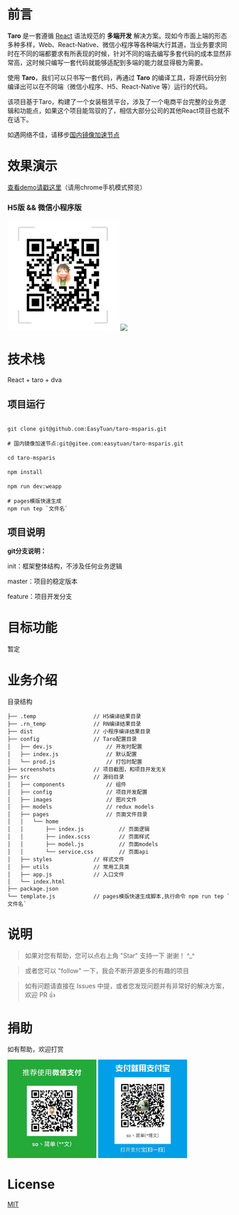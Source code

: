 # 前言

**Taro** 是一套遵循 [React](https://reactjs.org/) 语法规范的 **多端开发** 解决方案。现如今市面上端的形态多种多样，Web、React-Native、微信小程序等各种端大行其道，当业务要求同时在不同的端都要求有所表现的时候，针对不同的端去编写多套代码的成本显然非常高，这时候只编写一套代码就能够适配到多端的能力就显得极为需要。

使用 **Taro**，我们可以只书写一套代码，再通过 **Taro** 的编译工具，将源代码分别编译出可以在不同端（微信小程序、H5、React-Native 等）运行的代码。

该项目基于Taro，构建了一个女装租赁平台，涉及了一个电商平台完整的业务逻辑和功能点，如果这个项目能驾驭的了，相信大部分公司的其他React项目也就不在话下。

如遇网络不佳，请移步[国内镜像加速节点](https://gitee.com/easytuan/taro-msparis)

# 效果演示

[查看demo请戳这里](https://ms.caibowen.net/)（请用chrome手机模式预览）

### H5版 && 微信小程序版

<img src="screenshots/qr-code.png" width="250"/> <img src="screenshots/weapp-code.png" width="250"/>

# 技术栈

React + taro + dva

## 项目运行

```

git clone git@github.com:EasyTuan/taro-msparis.git

# 国内镜像加速节点:git@gitee.com:easytuan/taro-msparis.git

cd taro-msparis

npm install

npm run dev:weapp

# pages模版快速生成
npm run tep `文件名`

```

## 项目说明

**git分支说明：**

  init：框架整体结构，不涉及任何业务逻辑

  master：项目的稳定版本
  
  feature：项目开发分支


# 目标功能

暂定

# 业务介绍

目录结构

    ├── .temp                  // H5编译结果目录
    ├── .rn_temp               // RN编译结果目录
    ├── dist                   // 小程序编译结果目录
    ├── config                 // Taro配置目录
    │   ├── dev.js                 // 开发时配置
    │   ├── index.js               // 默认配置
    │   └── prod.js                // 打包时配置
    ├── screenshots            // 项目截图，和项目开发无关
    ├── src                    // 源码目录
    │   ├── components             // 组件
    │   ├── config                 // 项目开发配置
    │   ├── images                 // 图片文件
    │   ├── models                 // redux models
    │   ├── pages                  // 页面文件目录
    │   │   └── home
    │   │       ├── index.js           // 页面逻辑
    │   │       ├── index.scss         // 页面样式
    │   │       ├── model.js           // 页面models
    │   │       └── service.css        // 页面api
    │   ├── styles             // 样式文件
    │   ├── utils              // 常用工具类
    │   ├── app.js             // 入口文件
    │   └── index.html
    ├── package.json
    └── template.js            // pages模版快速生成脚本,执行命令 npm run tep `文件名`

# 说明

>  如果对您有帮助，您可以点右上角 "Star" 支持一下 谢谢！ ^_^

>  或者您可以 "follow" 一下，我会不断开源更多的有趣的项目

>  如有问题请直接在 Issues 中提，或者您发现问题并有非常好的解决方案，欢迎 PR 👍


# 捐助

如有帮助，欢迎打赏

<img src="screenshots/wechat.jpg" width="200px" /> <img src="screenshots/alipay.jpg" width="200px" />

# License

[MIT](LICENSE)
